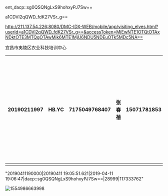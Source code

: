 

ent_dacp::sg0QSQNgLxS9hohxyPJ7Sw==


a1CDVl2qQWD_fdK27VSr_g==

http://211.137.54.226:8080/DMC-IDX-WEB/mobile/app/visiting_elves.html?userId=a1CDVl2qQWD_fdK27VSr_g==&accessToken=MjEwNTE1OTQtOTAxNDktOTE3MTQgOTAwMjk6MTE1MjU6NDU5NDEuOTk5MDc5NA==





宜昌市夷陵区农业科技培训中心





| 20190211997 | HB.YC | 7175049768407 | 张春蓓 | 15071781853 | dacp::sg0QSQNgLxS9hohxyPJ7Sw== | 其他领导 | 3717343237 | 宜昌市夷陵区农业科技培训中心 | 7173128536901 | 14013333 | 卢萍 | 111.00728 | 30.853542 | 28748 | 252863875 | NULL | NULL | 0    | 201902 |
| ----------- | ----- | ------------- | ------ | ----------- | ------------------------------ | -------- | ---------- | ---------------------------- | ------------- | -------- | ---- | --------- | --------- | ----- | --------- | ---- | ---- | ---- | ------ |
|             |       |               |        |             |                                |          |            |                              |               |          |      |           |           |       |           |      |      |      |        |



"20190411190000|20190411 19:05:51.621|2019-04-11 19:06:47|dacp::sg0QSQNgLxS9hohxyPJ7Sw==|28999|117333762"



![1554986663998](D:\javanote\2018湖北移动\维护文档\政企销售助手\images\1554986663998.png)